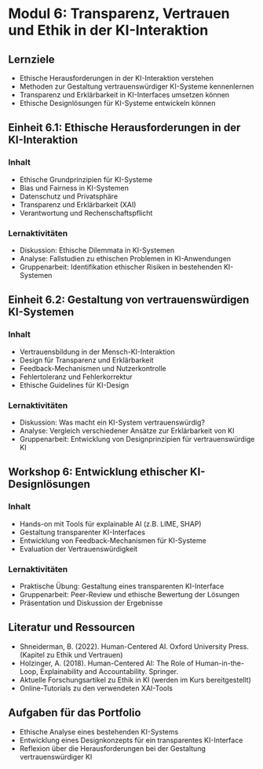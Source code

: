 # Modul 6: Transparenz, Vertrauen und Ethik in der KI-Interaktion

## Lernziele
- Ethische Herausforderungen in der KI-Interaktion verstehen
- Methoden zur Gestaltung vertrauenswürdiger KI-Systeme kennenlernen
- Transparenz und Erklärbarkeit in KI-Interfaces umsetzen können
- Ethische Designlösungen für KI-Systeme entwickeln können

## Einheit 6.1: Ethische Herausforderungen in der KI-Interaktion

### Inhalt
- Ethische Grundprinzipien für KI-Systeme
- Bias und Fairness in KI-Systemen
- Datenschutz und Privatsphäre
- Transparenz und Erklärbarkeit (XAI)
- Verantwortung und Rechenschaftspflicht

### Lernaktivitäten
- Diskussion: Ethische Dilemmata in KI-Systemen
- Analyse: Fallstudien zu ethischen Problemen in KI-Anwendungen
- Gruppenarbeit: Identifikation ethischer Risiken in bestehenden KI-Systemen

## Einheit 6.2: Gestaltung von vertrauenswürdigen KI-Systemen

### Inhalt
- Vertrauensbildung in der Mensch-KI-Interaktion
- Design für Transparenz und Erklärbarkeit
- Feedback-Mechanismen und Nutzerkontrolle
- Fehlertoleranz und Fehlerkorrektur
- Ethische Guidelines für KI-Design

### Lernaktivitäten
- Diskussion: Was macht ein KI-System vertrauenswürdig?
- Analyse: Vergleich verschiedener Ansätze zur Erklärbarkeit von KI
- Gruppenarbeit: Entwicklung von Designprinzipien für vertrauenswürdige KI

## Workshop 6: Entwicklung ethischer KI-Designlösungen

### Inhalt
- Hands-on mit Tools für explainable AI (z.B. LIME, SHAP)
- Gestaltung transparenter KI-Interfaces
- Entwicklung von Feedback-Mechanismen für KI-Systeme
- Evaluation der Vertrauenswürdigkeit

### Lernaktivitäten
- Praktische Übung: Gestaltung eines transparenten KI-Interface
- Gruppenarbeit: Peer-Review und ethische Bewertung der Lösungen
- Präsentation und Diskussion der Ergebnisse

## Literatur und Ressourcen
- Shneiderman, B. (2022). Human-Centered AI. Oxford University Press. (Kapitel zu Ethik und Vertrauen)
- Holzinger, A. (2018). Human-Centered AI: The Role of Human-in-the-Loop, Explainability and Accountability. Springer.
- Aktuelle Forschungsartikel zu Ethik in KI (werden im Kurs bereitgestellt)
- Online-Tutorials zu den verwendeten XAI-Tools

## Aufgaben für das Portfolio
- Ethische Analyse eines bestehenden KI-Systems
- Entwicklung eines Designkonzepts für ein transparentes KI-Interface
- Reflexion über die Herausforderungen bei der Gestaltung vertrauenswürdiger KI
